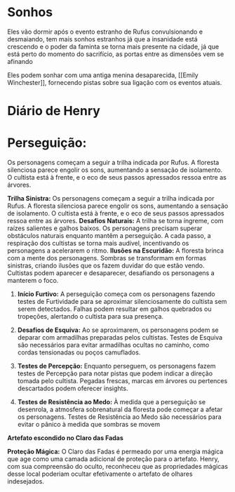 
# Sonhos

Eles vão dormir após o evento estranho de Rufus convulsionando e desmaiando,
tem mais sonhos estranhos já que a insanidade está crescendo e o poder da faminta se torna mais presente na cidade, já que está perto do momento do sacrifício, as portas entre as dimensões vem se afinando

Eles podem sonhar com uma antiga menina desaparecida, [[Emily Winchester]], fornecendo pistas sobre sua ligação com os eventos atuais.
# Diário de Henry
# Perseguição:
Os personagens começam a seguir a trilha indicada por Rufus. A floresta silenciosa parece engolir os sons, aumentando a sensação de isolamento. O cultista está à frente, e o eco de seus passos apressados ressoa entre as árvores.

**Trilha Sinistra:** Os personagens começam a seguir a trilha indicada por Rufus. A floresta silenciosa parece engolir os sons, aumentando a sensação de isolamento. O cultista está à frente, e o eco de seus passos apressados ressoa entre as árvores.
**Desafios Naturais:** A trilha se torna íngreme, com raízes salientes e galhos baixos. Os personagens precisam superar obstáculos naturais enquanto mantêm a perseguição. A cada passo, a respiração dos cultistas se torna mais audível, incentivando os personagens a acelerarem o ritmo.
**Ilusões na Escuridão:** A floresta brinca com a mente dos personagens. Sombras se transformam em formas sinistras, criando ilusões que os fazem duvidar do que estão vendo. Cultistas podem aparecer e desaparecer, desafiando os personagens a manterem o foco.

1. **Início Furtivo:** A perseguição começa com os personagens fazendo testes de Furtividade para se aproximar silenciosamente do cultista sem serem detectados. Falhas podem resultar em galhos quebrados ou tropeções, alertando o cultista para sua presença.
    
2. **Desafios de Esquiva:** Ao se aproximarem, os personagens podem se deparar com armadilhas preparadas pelos cultistas. Testes de Esquiva são necessários para evitar armadilhas ocultas no caminho, como cordas tensionadas ou poços camuflados.
    
3. **Testes de Percepção:** Enquanto perseguem, os personagens fazem testes de Percepção para notar pistas que podem indicar a direção tomada pelo cultista. Pegadas frescas, marcas em árvores ou pertences descartados podem oferecer insights.
    
4. **Testes de Resistência ao Medo:** À medida que a perseguição se desenrola, a atmosfera sobrenatural da floresta pode começar a afetar os personagens. Testes de Resistência ao Medo são necessários para evitar o pânico à medida que sombras se movem


**Artefato escondido no Claro das Fadas**

**Proteção Mágica:** O Claro das Fadas é permeado por uma energia mágica que age como uma camada adicional de proteção para o artefato. Henry, com sua compreensão do oculto, reconheceu que as propriedades mágicas desse local poderiam ocultar efetivamente o artefato de olhares indesejados.

